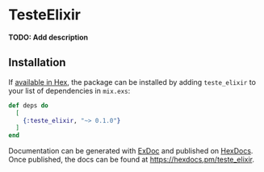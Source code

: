 # TesteElixir

**TODO: Add description**

## Installation

If [available in Hex](https://hex.pm/docs/publish), the package can be installed
by adding `teste_elixir` to your list of dependencies in `mix.exs`:

```elixir
def deps do
  [
    {:teste_elixir, "~> 0.1.0"}
  ]
end
```

Documentation can be generated with [ExDoc](https://github.com/elixir-lang/ex_doc)
and published on [HexDocs](https://hexdocs.pm). Once published, the docs can
be found at <https://hexdocs.pm/teste_elixir>.

